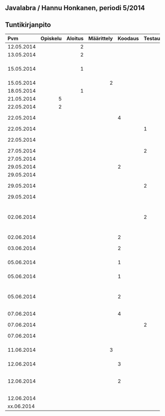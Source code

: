 ## Javalabra / Hannu Honkanen, periodi 5/2014

## Tuntikirjanpito
| Pvm        | Opiskelu | Aloitus | Määrittely | Koodaus | Testaus | Dokumentointi | Muu | KOMMENTTI |
| :----------| -------: | ------: | ---------: | :------ | :------ | :------------ | :-- | :-------- |
| 12.05.2014 |          | 2       |            |         |         |               |     | aloitusluento  |
| 13.05.2014 |          | 2       |            |         |         |               |     | git/java-projekti |
| 15.05.2014 |          | 1       |            |         |         |               |     | md-opiskelua/tuntikirjanpidon aloitus |
| 15.05.2014 |          |         | 2          |         |         |               |     | alustava aihemäärittely |
| 18.05.2014 |          | 1       |            |         |         |               |     | viikon 2 ohjeiden luku |
| 21.05.2014 | 5        |         |            |         |         |               |     | ohja- ym. kertausta |
| 22.05.2014 | 2        |         |            |         |         |               |     | git/java-projekti uusiksi |
| 22.05.2014 |          |         |            | 4       |         |               |     | ensimmäisiä toiminnallisuuksia |
| 22.05.2014 |          |         |            |         | 1       |               |     | ensimmäisiä unit-testejä |
| 22.05.2014 |          |         |            |         |         |               | 1   | skannerin kanssa sähläämistä |
| 27.05.2014 |          |         |            |         | 2       |               |     | testailua Mikon kanssa |
| 27.05.2014 |          |         |            |         |         | 2             |     | luokkakaavio.dia |
| 29.05.2014 |          |         |            | 2       |         |               |     | koodin siistimistä |
| 29.05.2014 |          |         |            |         |         | 1             |     | luokkakaavio.dia |
| 29.05.2014 |          |         |            |         | 2       |               |     | unit-test pähkäilyä, ks. README.md |
| 29.05.2014 |          |         |            |         |         |               | 1   | tuntikirjanpito |
| 02.06.2014 |          |         |            |         | 2       |               |     | mystinen testiongelma katosi: vika oli mahdollisesti this.- ja super.-etuliitteiden käytössä |
| 02.06.2014 |          |         |            | 2       |         |               |     | koodin refaktorointia |
| 03.06.2014 |          |         |            | 2       |         |               |     | graafinen käyttöliittymä alulle |
| 05.06.2014 |          |         |            | 1       |         |               |     | graafista käyttöliittymää ohjauksessa |
| 05.06.2014 |          |         |            | 1       |         |               |     | eka "try catch etc." ohjauksessa |
| 05.06.2014 |          |         |            | 2       |         |               |     | graafinen käyttöliittymä Gui: laskutoimitustyyppien valitsemisen hieromista |
| 07.06.2014 |          |         |            | 4       |         |               |     | Gui |
| 07.06.2014 |          |         |            |         | 2       |               |     | Unit-testit kuntoon ja muutama lisää |
| 07.06.2014 |          |         |            |         |         | 3             |     | Vko 4 dokumentointi |
| 11.06.2014 |          |         | 3          |         |         |               |     | luokkakaavion suunnittelua ohjelman laajentamiseksi |
| 12.06.2014 |          |         |            | 3       |         |               |     | Gui: vastauksen tarkistus |
| 12.06.2014 |          |         |            | 2       |         |               |     | Väärä laskutoimitustyyppi -exception toimii nyt txtkayttoliittymassa, Gui:ssa ja testeissä |
| 12.06.2014 |          |         |            |         |         |               | 1   | tuntikirjanpito ym. |
| xx.06.2014 |          |         |            |         |         |               |     |  |
